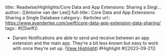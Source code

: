 title:: Readwise/Highlights/Core Data and App Extensions: Sharing a Singl...
author:: [[Antoine van der Lee]]
full-title:: Core Data and App Extensions: Sharing a Single Database
category:: #articles
url:: https://www.avanderlee.com/swift/core-data-app-extension-data-sharing/
tags:: #[[Swift]]

- Darwin Notifications are able to send and receive between an app extension and the main app. They’re a bit less known but easy to work with once they’re set up. ([View Highlight](https://read.readwise.io/read/01havm1ht8v637y5jyam00zfn8)) #Highlight #[[2023-09-21]]